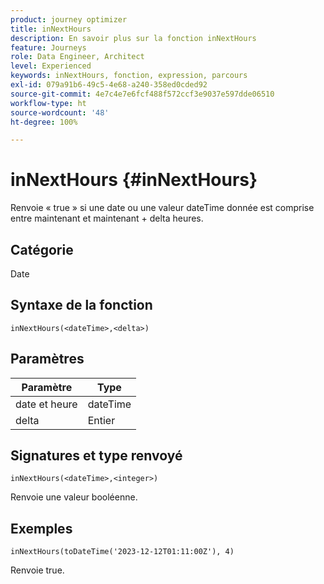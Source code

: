 ```yaml
---
product: journey optimizer
title: inNextHours
description: En savoir plus sur la fonction inNextHours
feature: Journeys
role: Data Engineer, Architect
level: Experienced
keywords: inNextHours, fonction, expression, parcours
exl-id: 079a91b6-49c5-4e68-a240-358ed0cded92
source-git-commit: 4e7c4e7e6fcf488f572ccf3e9037e597dde06510
workflow-type: ht
source-wordcount: '48'
ht-degree: 100%

---
```


# inNextHours {#inNextHours}

Renvoie « true » si une date ou une valeur dateTime donnée est comprise entre maintenant et maintenant + delta heures.

## Catégorie

Date

## Syntaxe de la fonction

`inNextHours(<dateTime>,<delta>)`

## Paramètres

| Paramètre | Type |
|-----------|------------------|
| date et heure | dateTime |
| delta | Entier |

## Signatures et type renvoyé

`inNextHours(<dateTime>,<integer>)`

Renvoie une valeur booléenne.

## Exemples

`inNextHours(toDateTime('2023-12-12T01:11:00Z'), 4)`

Renvoie true.
